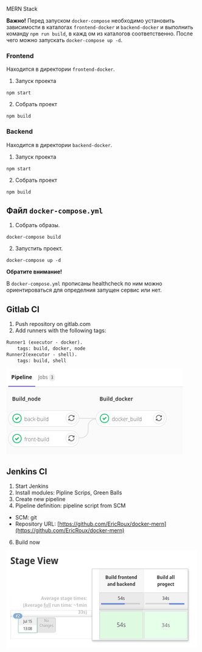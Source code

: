  MERN Stack

**Важно!** Перед запуском `docker-compose` необходимо установить зависимости в каталогах `frontend-docker` и `backend-docker` и выполнить команду `npm run build`, в кажд
ом из каталогов соответственно. После чего можно запускать `docker-compose up -d`.

### Frontend
Находится в директории `frontend-docker`.
1. Запуск проекта 
```
npm start
```
2. Собрать проект
```
npm build
```

### Backend
Находится в директории `backend-docker`.
1. Запуск проекта 
```
npm start
```
2. Собрать проект
```
npm build
```

## Файл `docker-compose.yml`
1. Собрать образы.
```
docker-compose build
```

2. Запустить проект.
```
docker-compose up -d
```

**Обратите внимание!**

В `docker-compose.yml` прописаны healthcheck по ним можно ориентироваться для определния запущен сервис или нет.



## Gitlab CI
1.  Push repository on gitlab.com
2. Add runners with the following tags:
```
Runner1 (executor - docker).
	tags: build, docker, node 
Runner2(executor - shell).
	tags: build, shell
```
<img src="images/1.png" alt="Testing"/>

## Jenkins CI
1. Start Jenkins
2. Install modules: Pipline Scrips, Green Balls
3. Create new pipeline
4. Pipeline definition: pipeline script from SCM
* SCM: git
* Repository URL: [https://github.com/EricRoux/docker-mern](https://github.com/EricRoux/docker-mern)
6. Build now

<img src="images/2.png" alt="Testing"/>